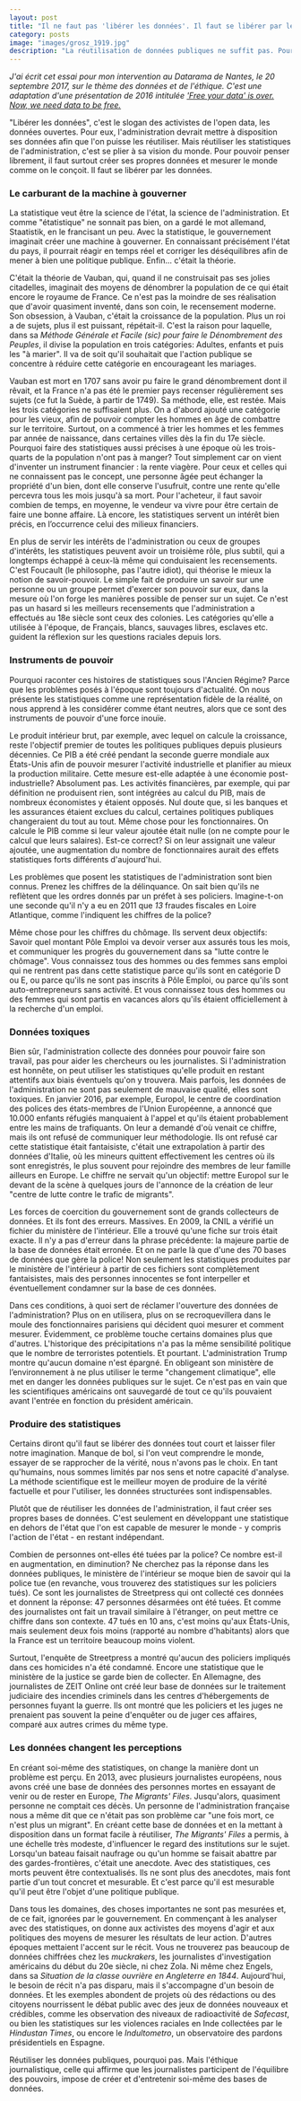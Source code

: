 ```yaml
---
layout: post
title: "Il ne faut pas 'libérer les données'. Il faut se libérer par les données."
category: posts
image: "images/grosz_1919.jpg"
description: "La réutilisation de données publiques ne suffit pas. Pour penser librement, il faut produire soi-même des statistiques."
---
```


_J'ai écrit cet essai pour mon intervention au Datarama de Nantes, le 20 septembre 2017, sur le thème des données et de l'éthique. C'est une adaptation d'une présentation de 2016 intitulée ['Free your data' is over. Now, we need data to be free.](http://blog.nkb.fr/data-free)_

"Libérer les données", c'est le slogan des activistes de l'open data, les données ouvertes. Pour eux, l'administration devrait mettre à disposition ses données afin que l'on puisse les réutiliser. Mais réutiliser les statistiques de l'administration, c'est se plier à sa vision du monde. Pour pouvoir penser librement, il faut surtout créer ses propres données et mesurer le monde comme on le conçoit. Il faut se libérer par les données.

### Le carburant de la machine à gouverner

La statistique veut être la science de l'état, la science de l'administration. Et comme "étatistique" ne sonnait pas bien, on a gardé le mot allemand, Staatistik, en le francisant un peu. Avec la statistique, le gouvernement imaginait créer une machine à gouverner.<note content="Lire ou écouter Alain Supiot à ce sujet: [Du gouvernement par les lois à la gouvernance par les nombres: En quête de la machine à gouverner](https://www.franceculture.fr/emissions/les-cours-du-college-de-france/du-gouvernement-par-les-lois-la-gouvernance-par-les-1)."> En connaissant précisément l'état du pays, il pourrait réagir en temps réel et corriger les déséquilibres afin de mener à bien une politique publique. Enfin... c'était la théorie.

C'était la théorie de Vauban, qui, quand il ne construisait pas ses jolies citadelles, imaginait des moyens de dénombrer la population de ce qui était encore le royaume de France. Ce n'est pas la moindre de ses réalisation que d'avoir quasiment inventé, dans son coin, le recensement moderne. Son obsession, à Vauban, c'était la croissance de la population. Plus un roi a de sujets, plus il est puissant, répétait-il. C'est la raison pour laquelle, dans sa _Méthode Générale et Facile (sic) pour faire le Dénombrement des Peuples_, il divise la population en trois catégories: Adultes, enfants et puis les "à marier".<note content="[Vauban, inventeur des recensements](http://www.persee.fr/doc/adh_0066-2062_1975_num_1975_1_1282) p.219. Un autre article intéressant sur les dénombrements de Vauban: [Connaître et accroître les peuples du royaume: Vauban et la population](http://sci-hub.cc/10.2307/1534887)."> Il va de soit qu'il souhaitait que l'action publique se concentre à réduire cette catégorie en encourageant les mariages.

Vauban est mort en 1707 sans avoir pu faire le grand dénombrement dont il rêvait, et la France n'a pas été le premier pays recenser régulièrement ses sujets (ce fut la Suède, à partir de 1749). Sa méthode, elle, est restée. Mais les trois catégories ne suffisaient plus. On a d'abord ajouté une catégorie pour les vieux, afin de pouvoir compter les hommes en âge de combattre sur le territoire. Surtout, on a commencé à trier les hommes et les femmes par année de naissance, dans certaines villes dès la fin du 17e siècle. Pourquoi faire des statistiques aussi précises à une époque où les trois-quarts de la population n'ont pas à manger? Tout simplement car on vient d'inventer un instrument financier : la rente viagère.<note content="[The French population censuses: Purposes and uses during the 17th, 18th and 19th centuries](http://sci-hub.cc/10.1016/j.hisfam.2001.10.005) p.101"> Pour ceux et celles qui ne connaissent pas le concept, une personne âgée peut échanger la propriété d'un bien, dont elle conserve l'usufruit, contre une rente qu'elle percevra tous les mois jusqu'à sa mort. Pour l'acheteur, il faut savoir combien de temps, en moyenne, le vendeur va vivre pour être certain de faire une bonne affaire. Là encore, les statistiques servent un intérêt bien précis, en l’occurrence celui des milieux financiers.

En plus de servir les intérêts de l'administration ou ceux de groupes d'intérêts, les statistiques peuvent avoir un troisième rôle, plus subtil, qui a  longtemps échappé à ceux-là même qui conduisaient les recensements. C'est Foucault (le philosophe, pas l'autre idiot), qui théorise le mieux la notion de savoir-pouvoir.<note content="Ce court et clair article résume très bien le sujet: [Savoir et pouvoir dans la grille de Foucault](http://marges25mm.blogspot.fr/2013/02/savoir-et-pouvoir-dans-la-grille-de.html)."> Le simple fait de produire un savoir sur une personne ou un groupe permet d'exercer son pouvoir sur eux, dans la mesure où l'on forge les manières possible de penser sur un sujet. Ce n'est pas un hasard si les meilleurs recensements que l'administration a effectués au 18e siècle sont ceux des colonies.<note content="On retrouve ces dénombrements aux archives nationales de l'Outre-mer, e.g pour [la Martinique](http://anom.archivesnationales.culture.gouv.fr/ark:/61561/ca168snomuh)."> Les catégories qu'elle a utilisée à l'époque, de Français, blancs, sauvages libres, esclaves etc. guident la réflexion sur les questions raciales depuis lors.

### Instruments de pouvoir

Pourquoi raconter ces histoires de statistiques sous l'Ancien Régime? Parce que les problèmes posés à l'époque sont toujours d'actualité. On nous présente les statistiques comme une représentation fidèle de la réalité, on nous apprend à les considérer comme étant neutres, alors que ce sont des instruments de pouvoir d'une force inouïe.

Le produit intérieur brut, par exemple, avec lequel on calcule la croissance, reste l'objectif premier de toutes les politiques publiques depuis plusieurs décennies. Ce PIB a été créé pendant la seconde guerre mondiale aux États-Unis afin de pouvoir mesurer l'activité industrielle et planifier au mieux la production militaire.<note content="Sur le sujet, je recommande le très bon [GDP: A Brief but Affectionate History](http://www.amazon.com/GDP-Brief-but-Affectionate-History/dp/0691169853)."> Cette mesure est-elle adaptée à une économie post-industrielle? Absolument pas. Les activités financières, par exemple, qui par définition ne produisent rien, sont intégrées au calcul du PIB, mais de nombreux économistes y étaient opposés. Nul doute que, si les banques et les assurances étaient exclues du calcul, certaines politiques publiques changeraient du tout au tout. Même chose pour les fonctionnaires. On calcule le PIB comme si leur valeur ajoutée était nulle (on ne compte pour le calcul que leurs salaires).<note content="Les salaires et autre coûts de production, pour être précis, comme indiqué dans le document de référence sur le calcul du PIB, [Système des Comptes 2010](http://ec.europa.eu/eurostat/documents/3859598/5925793/KS-02-13-269-FR.PDF/cfd0cb42-e51a-47ce-85da-1fbf1de5c86c) p.66. Comme me l'a fait remarquer Denis Gouaux, leur valeur ajoutée n'est pas techniquement nulle, elle est constituée de leurs salaires uniquement."> Est-ce correct? Si on leur assignait une valeur ajoutée, une augmentation du nombre de fonctionnaires aurait des effets statistiques forts différents d'aujourd'hui.

Les problèmes que posent les statistiques de l'administration sont bien connus. Prenez les chiffres de la délinquance. On sait bien qu'ils ne reflètent que les ordres donnés par un préfet à ses policiers. Imagine-t-on une seconde qu'il n'y a eu en 2011 que _13_ fraudes fiscales en Loire Atlantique, comme l'indiquent les chiffres de la police?<note content="Comme l'indique la base [Etat4001 sur data.gouv.fr](https://www.data.gouv.fr/fr/datasets/faits-constates-par-index-par-departement-et-par-annee/). Impossible d'avoir des données plus récentes">

Même chose pour les chiffres du chômage. Ils servent deux objectifs: Savoir quel montant Pôle Emploi va devoir verser aux assurés tous les mois, et communiquer les progrès du gouvernement dans sa "lutte contre le chômage". Vous connaissez tous des hommes ou des femmes sans emploi qui ne rentrent pas dans cette statistique parce qu'ils sont en catégorie D ou E, ou parce qu'ils ne sont pas inscrits à Pôle Emploi, ou parce qu'ils sont auto-entrepreneurs sans activité. Et vous connaissez tous des hommes ou des femmes qui sont partis en vacances alors qu'ils étaient officiellement à la recherche d'un emploi.

### Données toxiques

Bien sûr, l'administration collecte des données pour pouvoir faire son travail, pas pour aider les chercheurs ou les journalistes. Si l'administration est honnête, on peut utiliser les statistiques qu'elle produit en restant attentifs aux biais éventuels qu'on y trouvera. Mais parfois, les données de l'administration ne sont pas seulement de mauvaise qualité, elles sont toxiques. En janvier 2016, par exemple, Europol, le centre de coordination des polices des états-membres de l'Union Européenne, a annoncé que 10.000 enfants réfugiés manquaient à l'appel et qu'ils étaient probablement entre les mains de trafiquants. On leur a demandé d'où venait ce chiffre, mais ils ont refusé de communiquer leur méthodologie. Ils ont refusé car cette statistique était fantaisiste, c'était une extrapolation à partir des données d'Italie, où les mineurs quittent effectivement les centres où ils sont enregistrés, le plus souvent pour rejoindre des membres de leur famille ailleurs en Europe.<note content="Les traficants, eux, ordonnent aux personnes qu'ils possèdent de se déclarer majeures. Retrouvez les détails dans la [newsletter de The Migrants' Files](http://us9.campaign-archive1.com/?u=d40f524f34bc0a3d2144216d0&id=fbbdd58625)."> Le chiffre ne servait qu'un objectif: mettre Europol sur le devant de la scène à quelques jours de l'annonce de la création de leur "centre de lutte contre le trafic de migrants". 

Les forces de coercition du gouvernement sont de grands collecteurs de données. Et ils font des erreurs. Massives. En 2009, la CNIL a vérifié un fichier du ministère de l'intérieur. Elle a trouvé qu'une fiche sur trois était exacte.<note content="Dans [Conclusions du contrôle du système de traitement des infractions constatée](https://www.cnil.fr/sites/default/files/typo/document/Conclusions%20des%20controles%20STIC%20CNIL%202009.pdf), dernière page."> Il n'y a pas d'erreur dans la phrase précédente: la majeure partie de la base de données était erronée. Et on ne parle là que d'une des 70 bases de données que gère la police!<note content="70, c'était en 2011, on doit être largement au delà. Source: [Nicolas Sarkozy a créé 44 fichiers policiers](http://owni.fr/2011/05/31/nicolas-sarkozy-a-cree-44-fichiers-policiers/)."> Non seulement les statistiques produites par le ministère de l'intérieur à partir de ces fichiers sont complètement fantaisistes, mais des personnes innocentes se font interpeller et éventuellement condamner sur la base de ces données.

Dans ces conditions, à quoi sert de réclamer l'ouverture des données de l'administration? Plus on en utilisera, plus on se recroquevillera dans le moule des fonctionnaires parisiens qui décident quoi mesurer et comment mesurer. Évidemment, ce problème touche certains domaines plus que d'autres. L'historique des précipitations n'a pas la même sensibilité politique que le nombre de terroristes potentiels. Et pourtant. L'administration Trump montre qu'aucun domaine n'est épargné. En obligeant son ministère de l’environnement à ne plus utiliser le terme "changement climatique",<note content="Voir [US federal department is censoring use of term 'climate change', emails reveal](https://www.theguardian.com/environment/2017/aug/07/usda-climate-change-language-censorship-emails)."> elle met en danger les données publiques sur le sujet. Ce n'est pas en vain que les scientifiques américains ont sauvegardé de tout ce qu'ils pouvaient avant l'entrée en fonction du président américain.<note content="Voir [Scientists copy climate change data in fear of a Trump crackdown](https://www.engadget.com/2016/12/13/scientists-copy-climate-change-data-in-fear-of-trump/).">

### Produire des statistiques

Certains diront qu'il faut se libérer des données tout court et laisser filer notre imagination. Manque de bol, si l'on veut comprendre le monde, essayer de se rapprocher de la vérité, nous n'avons pas le choix. En tant qu'humains, nous sommes limités par nos sens et notre capacité d'analyse. La méthode scientifique est le meilleur moyen de produire de la vérité factuelle et pour l'utiliser, les données structurées sont indispensables.

Plutôt que de réutiliser les données de l'administration, il faut créer ses propres bases de données. C'est seulement en développant une statistique en dehors de l'état que l'on est capable de mesurer le monde - y compris l'action de l'état - en restant indépendant.

Combien de personnes ont-elles été tuées par la police? Ce nombre est-il en augmentation, en diminution? Ne cherchez pas la réponse dans les données publiques, le ministère de l'intérieur se moque bien de savoir qui la police tue (en revanche, vous trouverez des statistiques sur les policiers tués). Ce sont les journalistes de Streetpress qui ont collecté ces données et donnent la réponse: 47 personnes désarmées ont été tuées.<note content="Voir [En 10 ans, 47 décès liés aux violences policières, aucun fonctionnaire en prison](https://www.streetpress.com/sujet/1495554039-morts-victimes-police)."> Et comme des journalistes ont fait un travail similaire à l'étranger, on peut mettre ce chiffre dans son contexte. 47 tués en 10 ans, c'est moins qu'aux États-Unis, mais seulement deux fois moins (rapporté au nombre d'habitants) alors que la France est un territoire beaucoup moins violent.<note content="Données sur les personnes tuées par la police: [Washington Post](https://www.washingtonpost.com/graphics/national/police-shootings-2016/) (le décompte du [Guardian](https://www.theguardian.com/us-news/ng-interactive/2015/jun/01/the-counted-police-killings-us-database#) arrive à un total différent, deux fois plus élevé) ; données sur le taux d'homicides: [World Bank](https://data.worldbank.org/indicator/VC.IHR.PSRC.P5).">

Surtout, l'enquête de Streetpress a montré qu'aucun des policiers impliqués dans ces homicides n'a été condamné. Encore une statistique que le ministère de la justice se garde bien de collecter. En Allemagne, des journalistes de ZEIT Online ont créé leur base de données sur le traitement judiciaire des incendies criminels dans les centres d'hébergements de personnes fuyant la guerre. Ils ont montré que les policiers et les juges ne prenaient pas souvent la peine d'enquêter ou de juger ces affaires, comparé aux autres crimes du même type.<note content="Voir [Es brennt in Deutschland](http://www.zeit.de/politik/deutschland/2015-11/rechtsextremismus-fluechtlingsunterkuenfte-gewalt-gegen-fluechtlinge-justiz-taeter-urteile)."> 

### Les données changent les perceptions

En créant soi-même des statistiques, on change la manière dont un problème est perçu. En 2013, avec plusieurs journalistes européens, nous avons créé une base de données des personnes mortes en essayant de venir ou de rester en Europe, _The Migrants' Files_. Jusqu'alors, quasiment personne ne comptait ces décès. Un personne de l'administration française nous a même dit que ce n'était pas son problème car "une fois mort, ce n'est plus un migrant". En créant cette base de données et en la mettant à disposition dans un format facile à réutiliser, _The Migrants' Files_ a permis, à une échelle très modeste, d'influencer le regard des institutions sur le sujet. Lorsqu'un bateau faisait naufrage ou qu'un homme se faisait abattre par des gardes-frontières, c'était une anecdote. Avec des statistiques, ces morts peuvent être contextualisés. Ils ne sont plus des anecdotes, mais font partie d'un tout concret et mesurable. Et c'est parce qu'il est mesurable qu'il peut être l'objet d'une politique publique.

Dans tous les domaines, des choses importantes ne sont pas mesurées et, de ce fait, ignorées par le gouvernement. En commençant à les analyser avec des statistiques, on donne aux activistes des moyens d'agir et aux politiques des moyens de mesurer les résultats de leur action. D'autres époques mettaient l'accent sur le récit. Vous ne trouverez pas beaucoup de données chiffrées chez les _muckrakers_, les journalistes d'investigation américains du début du 20e siècle, ni chez Zola. Ni même chez Engels, dans sa _Situation de la classe ouvrière en Angleterre en 1844_. Aujourd'hui, le besoin de récit n'a pas disparu, mais il s'accompagne d'un besoin de données. Et les exemples abondent de projets où des rédactions ou des citoyens nourrissent le débat public avec des jeux de données nouveaux et crédibles, comme les observation des niveaux de radioactivité de _Safecast_, ou bien les statistiques sur les violences raciales en Inde collectées par le _Hindustan Times_, ou encore le _Indultometro_, un observatoire des pardons présidentiels en Espagne.<note content="J'ai écrit un plus long article en juillet 2017 sur ce sujet: [Measuring the Unmeasured with Data](http://blog.nkb.fr/measuring-the-unmeasured).">

Réutiliser les données publiques, pourquoi pas. Mais l'éthique journalistique, celle qui affirme que les journalistes participent de l'équilibre des pouvoirs, impose de créer et d'entretenir soi-même des bases de données.